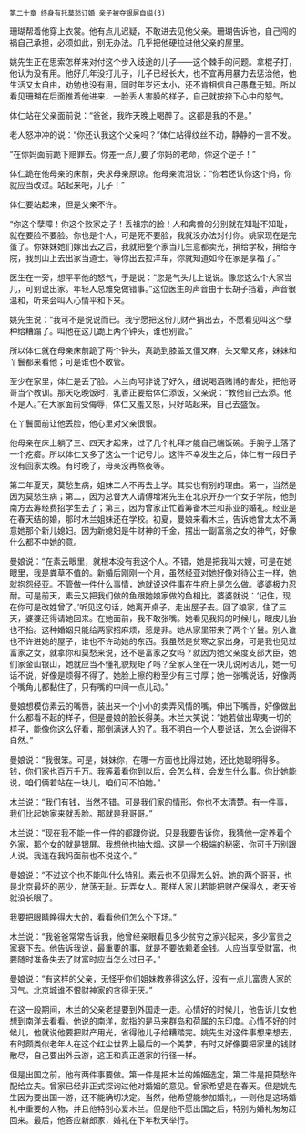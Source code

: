     第二十章 终身有托莫愁订婚 亲子被夺银屏自缢(3) 

   珊瑚帮着他穿上衣裳。他有点儿迟疑，不敢进去见他父亲。珊瑚告诉他，自己闯的祸自己承担，必须如此，别无办法。几乎把他硬拉进他父亲的屋里。

   姚先生正在思索怎样来对付这个步入歧途的儿子——这个棘手的问题。拿棍子打，他认为没有用。他好几年没打儿子，儿子已经长大，也不宜再用暴力去惩治他，他生活又太自由，劝勉也没有用，同时年岁还太小，还不肯相信自己愚蠢无知。所以看见珊瑚在后面推着他进来，一脸丢人害臊的样子，自己就按捺下心中的怒气。

   体仁站在父亲面前说：“爸爸，我昨天晚上喝醉了。这都是我的不是。”

   老人怒冲冲的说：“你还认我这个父亲吗？”体仁站得纹丝不动，静静的一言不发。

   “在你妈面前跪下赔罪去。你差一点儿要了你妈的老命，你这个逆子！”

   体仁跪在他母亲的床前，央求母亲原谅。他母亲流泪说：“你若还认你这个妈，你就应当改过。站起来吧，儿子！”

   体仁要站起来，但是父亲不许。

   “你这个孽障！你这个败家之子！丢祖宗的脸！人和禽兽的分别就在知耻不知耻，就在要脸不要脸。你也是个人，可是死不要脸，我就没办法对付你。姚家现在是完蛋了。你妹妹她们嫁出去之后，我就把整个家当儿生意都卖光，捐给学校，捐给寺院，我到山上去出家当道士。等你出去拉洋车，你就知道如今在家是享福了。”

   医生在一旁，想平平他的怒气，于是说：“您是气头儿上说说。像您这么个大家当儿，可别说出家。年轻人总难免做错事。”这位医生的声音由于长胡子挡着，声音很温和，听来会叫人心情平和下来。

   姚先生说：“我可不是说说而已。我宁愿把这份儿财产捐出去，不愿看见叫这个孽种给糟蹋了。叫他在这儿跪上两个钟头，谁也别管。”

   所以体仁就在母亲床前跪了两个钟头，真跪到膝盖又僵又麻，头又晕又疼，妹妹和丫鬟都来看他；可是谁也不敢管。

   至少在家里，体仁是丢了脸。木兰向阿非说了好久，细说喝酒赌博的害处，把他哥哥当个教训。那天吃晚饭时，乳香正要给体仁添饭，父亲说：“教他自己去添。他不是人。”在大家面前受侮辱，体仁又羞又怒，只好站起来，自己去盛饭。

   在丫鬟面前让他丢脸，他心里对父亲很恨。

   他母亲在床上躺了三、四天才起来，过了几个礼拜才能自己端饭碗。手腕子上落了一个疙瘩。所以体仁又多了这么一个记号儿。这件不幸发生之后，体仁有一段日子没有回家太晚。有时晚了，母亲没再熬夜等。

   第二年夏天，莫愁生病，姐妹二人不再去上学。其实也有别的理由。第一，当然是因为莫愁生病；第二，因为总督大人请傅增湘先生在北京开办一个女子学院，他到南方去筹经费招学生去了；第三，因为曾家正忙着筹备木兰和荪亚的婚礼。经亚是在春天结的婚，那时木兰姐妹还在学校。初夏，曼娘来看木兰，告诉她曾太太不满意她那个新儿媳妇。因为新媳妇是牛财神的千金，摆出一副富翁之女的神气，好像什么都不中她的意。

   曼娘说：“在素云眼里，就根本没有我这个人。不错，她是把我叫大嫂，可是在她眼里，我是粪草不值的。新婚后刚刚一个月，虽然经亚对她好像对待公主一样，她就抱怨经亚。不管做一件什么事情，她就说这件事在牛府上是怎么做。婆婆极力忍耐。可是前天，素云又把我们做的鱼跟她娘家做的鱼相比，婆婆就说：‘记住，现在你可是改姓曾了。’听见这句话，她离开桌子，走出屋子去。回了娘家，住了三天，婆婆还得请她回来。在她面前，我不敢张嘴。她看见我妈的时候儿，眼皮儿抬也不抬。这种婚姻只能给两家招麻烦，惹是非。她从家里带来了两个丫鬟。别人谁也不许进她的屋子，谁也不许动她的东西。我虽然是贫寒之家出身，可是我也见过富家之女，就拿你和莫愁来说，还不是富家之女吗？就因为她父亲度支部大臣，她们家金山银山，她就应当不懂礼貌规矩了吗？全家人坐在一块儿说闲话儿，她一句话不说，好像是烦得不得了。她脸上擦的粉至少有三寸厚；她一张嘴说话，好像两个嘴角儿都黏住了，只有嘴的中间一点儿动。”

   曼娘想模仿素云的嘴唇，装出来一个小小的卖弄风情的嘴，伸出下嘴唇，好像做出什么都看不起的样子，但是曼娘的脸长得美。木兰大笑说：“她若做出卑夷一切的样子，能像你这么好看，那倒满迷人的了。我不明白一个人要说话，怎么会说得不自然。”

   曼娘说：“我很笨。可是，妹妹你，在哪一方面也比得过她，还比她聪明得多。钱，你们家也百万千万。我等着看你到以后，会怎么样，会发生什么事。你比她能说，咱们俩若站在一块儿，咱们可不怕她。”

   木兰说：“我们有钱，当然不错。可是我们家的情形，你也不太清楚。有一件事，我们比起她家来就丢脸。那就是我哥哥。”

   木兰说：“现在我不能一件一件的都跟你说。只是我要告诉你，我猜他一定养着个外家，那个女的就是银屏。我想他也抽大烟。这是一个极端的秘密，你可千万别跟人说。我连在我妈面前也不说这个。”

   曼娘说：“不过这个也不能叫什么特别。素云也不见得怎么好。她的两个哥哥，也是北京最坏的恶少，放荡无耻。玩弄女人。那样人家儿若能把财产保得久，老天爷就没长眼了。

   我要把眼睛睁得大大的，看看他们怎么个下场。”

   木兰说：“我爸爸常常告诉我，他曾经亲眼看见多少贫穷之家兴起来，多少富贵之家衰下去。他告诉我说，最重要的事，就是不要依赖着金钱。人应当享受财富，也要随时准备失去了财富时应当怎么过日子。”

   曼娘说：“有这样的父亲，无怪乎你们姐妹教养得这么好，没有一点儿富贵人家的习气。北京城谁不恨财神家的贪得无厌。”

   在这一段期间，木兰的父亲老提要到外国走一走。心情好的时候儿，他告诉儿女他想到南洋去看看。他说的南洋，就指的是马来群岛和荷属的东印度。心情不好的时候儿，他就说他要把财产用光，省得他儿子给糟踏完。姚先生对这件事想来想去，有时颇类似老年人在这个红尘世界上最后的一个美梦，有时又好像要把家里的钱财散尽，自己要出外云游，这正和真正道家的行径一样。

   但是出国之前，他有两件事要做。第一件是把木兰的婚姻选定，第二件是把莫愁许配给立夫。曾家已经非正式探询过他对婚姻的意见。曾家希望是在春天。但是姚先生因为要出国一游，还不能确切决定。当然，他希望能参加婚礼，一则他是这场婚礼中重要的人物，并且他特别心爱木兰。但是他不愿出国之后，特别为婚礼匆匆赶回来。最后，他答应新郎家，婚礼在下年秋天举行。

